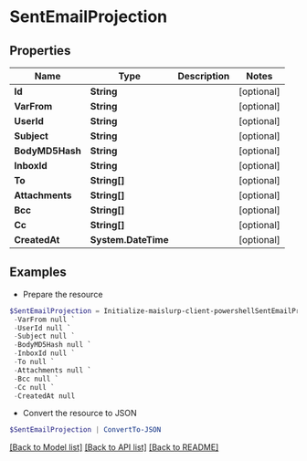 # SentEmailProjection
## Properties

Name | Type | Description | Notes
------------ | ------------- | ------------- | -------------
**Id** | **String** |  | [optional] 
**VarFrom** | **String** |  | [optional] 
**UserId** | **String** |  | [optional] 
**Subject** | **String** |  | [optional] 
**BodyMD5Hash** | **String** |  | [optional] 
**InboxId** | **String** |  | [optional] 
**To** | **String[]** |  | [optional] 
**Attachments** | **String[]** |  | [optional] 
**Bcc** | **String[]** |  | [optional] 
**Cc** | **String[]** |  | [optional] 
**CreatedAt** | **System.DateTime** |  | [optional] 

## Examples

- Prepare the resource
```powershell
$SentEmailProjection = Initialize-maislurp-client-powershellSentEmailProjection  -Id null `
 -VarFrom null `
 -UserId null `
 -Subject null `
 -BodyMD5Hash null `
 -InboxId null `
 -To null `
 -Attachments null `
 -Bcc null `
 -Cc null `
 -CreatedAt null
```

- Convert the resource to JSON
```powershell
$SentEmailProjection | ConvertTo-JSON
```

[[Back to Model list]](../README#documentation-for-models) [[Back to API list]](../README#documentation-for-api-endpoints) [[Back to README]](../README)

